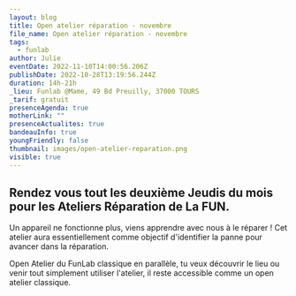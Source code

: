 ```yaml
---
layout: blog
title: Open atelier réparation - novembre
file_name: Open atelier réparation - novembre
tags:
  - funlab
author: Julie
eventDate: 2022-11-10T14:00:56.206Z
publishDate: 2022-10-28T13:19:56.244Z
duration: 14h-21h
_lieu: Funlab @Mame, 49 Bd Preuilly, 37000 TOURS
_tarif: gratuit
presenceAgenda: true
motherLink: ""
presenceActualites: true
bandeauInfo: true
youngFriendly: false
thumbnail: images/open-atelier-reparation.png
visible: true
---
```

## Rendez vous tout les deuxième Jeudis du mois pour les Ateliers Réparation de La FUN.

Un appareil ne fonctionne plus, viens apprendre avec nous à le réparer ! Cet atelier aura essentiellement comme objectif d'identifier la panne pour avancer dans la réparation.

Open Atelier du FunLab classique en parallèle, tu veux découvrir le lieu ou venir tout simplement utiliser l'atelier, il reste accessible comme un open atelier classique.